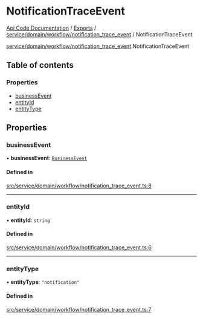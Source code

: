 # NotificationTraceEvent
 
[Api Code Documentation](../README.md) / [Exports](../modules.md) / [service/domain/workflow/notification\_trace\_event](../modules/service_domain_workflow_notification_trace_event.md) / NotificationTraceEvent

[service/domain/workflow/notification\_trace\_event](../modules/service_domain_workflow_notification_trace_event.md).NotificationTraceEvent

## Table of contents

### Properties

- [businessEvent](service_domain_workflow_notification_trace_event.NotificationTraceEvent.md#businessevent)
- [entityId](service_domain_workflow_notification_trace_event.NotificationTraceEvent.md#entityid)
- [entityType](service_domain_workflow_notification_trace_event.NotificationTraceEvent.md#entitytype)

## Properties

### businessEvent

• **businessEvent**: [`BusinessEvent`](../modules/service_domain_business_event.md#businessevent)

#### Defined in

[src/service/domain/workflow/notification_trace_event.ts:8](https://github.com/openkfw/TruBudget/blob/086d599/api/src/service/domain/workflow/notification_trace_event.ts#L8)

___

### entityId

• **entityId**: `string`

#### Defined in

[src/service/domain/workflow/notification_trace_event.ts:6](https://github.com/openkfw/TruBudget/blob/086d599/api/src/service/domain/workflow/notification_trace_event.ts#L6)

___

### entityType

• **entityType**: ``"notification"``

#### Defined in

[src/service/domain/workflow/notification_trace_event.ts:7](https://github.com/openkfw/TruBudget/blob/086d599/api/src/service/domain/workflow/notification_trace_event.ts#L7)
